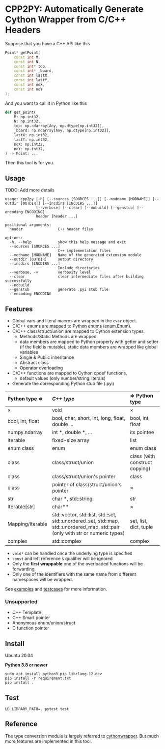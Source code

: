 # CPP2PY: Automatically Generate Cython Wrapper from C/C++ Headers 

Suppose that you have a C++ API like this 

```c++
Point* getPoint(
    const int M, 
    const int N, 
    const int* top, 
    const int* _board, 
    const int lastX, 
    const int lastY, 
    const int noX, 
    const int noY
);
```

And you want to call it in Python like this

```python
def get_point(
    M: np.int32,
    N: np.int32,
    top: np.ndarray[Any, np.dtype[np.int32]],
    _board: np.ndarray[Any, np.dtype[np.int32]],
    lastX: np.int32,
    lastY: np.int32,
    noX: np.int32,
    noY: np.int32,
) -> Point: ...
```

Then this tool is for you.

## Usage

TODO: Add more details

```
usage: cpp2py [-h] [--sources [SOURCES ...]] [--modname [MODNAME]] [--outdir [OUTDIR]] [--incdirs [INCDIRS ...]]
              [--verbose] [--clear] [--nobuild] [--genstub] [--encoding ENCODING]
              header [header ...]

positional arguments:
  header                C++ header files

options:
  -h, --help            show this help message and exit
  --sources [SOURCES ...]
                        C++ implementation files
  --modname [MODNAME]   Name of the generated extension module
  --outdir [OUTDIR]     output directory
  --incdirs [INCDIRS ...]
                        Include directories
  --verbose, -v         verbosity level
  --clear               clear intermediate files after building successfully
  --nobuild
  --genstub             generate .pyi stub file
  --encoding ENCODING
```

## Features

- Global vars and literal macros are wrapped in the `cvar` object.
- C/C++ enums are mapped to Python enums (enum.Enum).
- C/C++ class/struct/union are mapped to Cython extension types.
  - Methods/Static Methods are wrapped
  - data members are mapped to Python property with getter and setter (if the field is mutable), static data members are wrapped like global variables 
  - Single & Public inheritance
  - Abstract class
  - Operator overloading
- C/C++ functions are mapped to Cython cpdef functions.
  - default values (only number/string literals)
- Generate the corresponding Python stub file (.pyi)

| Python type =>   | *C++ type*                                                   | => Python type                 |
| :--------------- | :----------------------------------------------------------- | :----------------------------- |
| ×                | void                                                         | ×                              |
| bool, int, float | bool, char, short, int, long, float, double ...              | bool, int, float               |
| numpy.ndarray    | int *, double *, ...                                         | its pointee                    |
| Iterable         | fixed-size array                                             | list                           |
| enum class       | enum                                                         | enum class                     |
| class            | class/struct/union                                           | class (with construct copying) |
| class            | class/struct/union's pointer                                 | class                          |
| class            | pointer of class/struct/union's pointer                      | ×                              |
| str              | char *, std::string                                          | str                            |
| Iterable[str]    | char**                                                       | ×                              |
| Mapping/Iterable | std::vector, std::list, std::set, std::unordered_set, std::map, std::unordered_map, std::pair (only with str or numeric types) | set, list, dict, tuple         |
| complex          | std::complex                                                 | complex                        |

- `void*` can be handled once the underlying type is specified
- `const` and left reference `&` qualifier will be ignored
- Only the **first wrappable** one of the overloaded functions will be forwarding.
- Only one of the identifiers with the same name from different namespaces will be wrapped.

See [examples](./examples) and [testcases](./test/testcases) for more information.

### Unsupported

- C++ Template
- C++ Smart pointer
- Anonymous enum/union/struct
- C function pointer

## Install
Ubuntu 20.04

**Python 3.8 or newer**

```shell
sudo apt install python3-pip libclang-12-dev
pip install -r requirement.txt
pip install .
```

## Test
```shell
LD_LIBRARY_PATH=. pytest test
```

## Reference

The type conversion module is largely referred to [cythonwrapper](https://github.com/AlexanderFabisch/cythonwrapper). But much more features are implemented in this tool.

